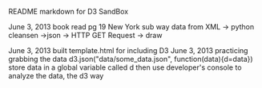 README markdown for D3 SandBox

June 3, 2013 book read pg 19
New York sub way data from XML -> python cleansen ->json -> HTTP GET Request -> draw

June 3, 2013 built template.html for including D3
June 3, 2013 practicing grabbing the data d3.json("data/some_data.json", function(data){d=data}) store data in a global variable called d
then use developer's console to analyze the data, the d3 way